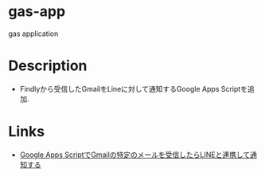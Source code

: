 # gas-app
gas application

# Description

- Findlyから受信したGmailをLineに対して通知するGoogle Apps Scriptを追加.

# Links

- [Google Apps ScriptでGmailの特定のメールを受信したらLINEと連携して通知する](https://asatte.biz/gmail-line/)

